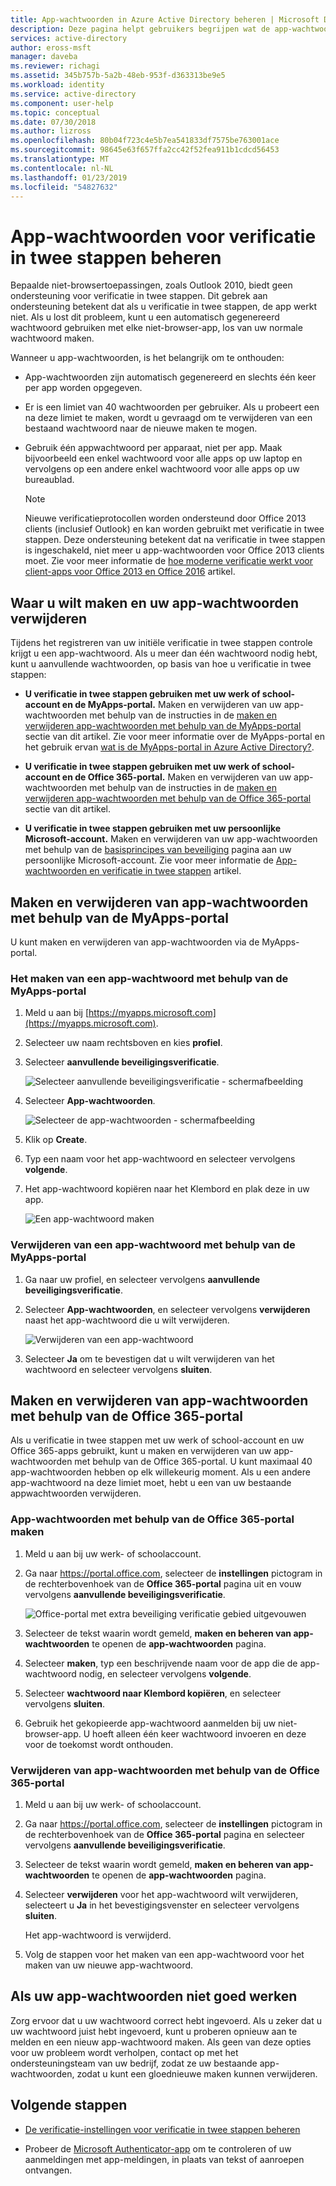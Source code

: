 ```yaml
---
title: App-wachtwoorden in Azure Active Directory beheren | Microsoft Docs
description: Deze pagina helpt gebruikers begrijpen wat de app-wachtwoorden zijn en wat ze worden gebruikt voor met betrekking tot verificatie in twee stappen.
services: active-directory
author: eross-msft
manager: daveba
ms.reviewer: richagi
ms.assetid: 345b757b-5a2b-48eb-953f-d363313be9e5
ms.workload: identity
ms.service: active-directory
ms.component: user-help
ms.topic: conceptual
ms.date: 07/30/2018
ms.author: lizross
ms.openlocfilehash: 80b04f723c4e5b7ea541833df7575be763001ace
ms.sourcegitcommit: 98645e63f657ffa2cc42f52fea911b1cdcd56453
ms.translationtype: MT
ms.contentlocale: nl-NL
ms.lasthandoff: 01/23/2019
ms.locfileid: "54827632"
---
```

# <a name="manage-app-passwords-for-two-step-verification"></a>App-wachtwoorden voor verificatie in twee stappen beheren

Bepaalde niet-browsertoepassingen, zoals Outlook 2010, biedt geen ondersteuning voor verificatie in twee stappen. Dit gebrek aan ondersteuning betekent dat als u verificatie in twee stappen, de app werkt niet. Als u lost dit probleem, kunt u een automatisch gegenereerd wachtwoord gebruiken met elke niet-browser-app, los van uw normale wachtwoord maken.

Wanneer u app-wachtwoorden, is het belangrijk om te onthouden:

- App-wachtwoorden zijn automatisch gegenereerd en slechts één keer per app worden opgegeven.

- Er is een limiet van 40 wachtwoorden per gebruiker. Als u probeert een na deze limiet te maken, wordt u gevraagd om te verwijderen van een bestaand wachtwoord naar de nieuwe maken te mogen.

- Gebruik één appwachtwoord per apparaat, niet per app. Maak bijvoorbeeld een enkel wachtwoord voor alle apps op uw laptop en vervolgens op een andere enkel wachtwoord voor alle apps op uw bureaublad.

    >[!Note]
    >Nieuwe verificatieprotocollen worden ondersteund door Office 2013 clients (inclusief Outlook) en kan worden gebruikt met verificatie in twee stappen. Deze ondersteuning betekent dat na verificatie in twee stappen is ingeschakeld, niet meer u app-wachtwoorden voor Office 2013 clients moet. Zie voor meer informatie de [hoe moderne verificatie werkt voor client-apps voor Office 2013 en Office 2016](https://support.office.com/article/how-modern-authentication-works-for-office-2013-and-office-2016-client-apps-e4c45989-4b1a-462e-a81b-2a13191cf517) artikel.

## <a name="where-to-create-and-delete-your-app-passwords"></a>Waar u wilt maken en uw app-wachtwoorden verwijderen

Tijdens het registreren van uw initiële verificatie in twee stappen controle krijgt u een app-wachtwoord. Als u meer dan één wachtwoord nodig hebt, kunt u aanvullende wachtwoorden, op basis van hoe u verificatie in twee stappen:

- **U verificatie in twee stappen gebruiken met uw werk of school-account en de MyApps-portal.** Maken en verwijderen van uw app-wachtwoorden met behulp van de instructies in de [maken en verwijderen app-wachtwoorden met behulp van de MyApps-portal](#create-and-delete-app-passwords-using-the-myapps-portal) sectie van dit artikel. Zie voor meer informatie over de MyApps-portal en het gebruik ervan [wat is de MyApps-portal in Azure Active Directory?](active-directory-saas-access-panel-introduction.md).

- **U verificatie in twee stappen gebruiken met uw werk of school-account en de Office 365-portal.** Maken en verwijderen van uw app-wachtwoorden met behulp van de instructies in de [maken en verwijderen app-wachtwoorden met behulp van de Office 365-portal](#create-and-delete-app-passwords-using-the-office-365-portal) sectie van dit artikel.

- **U verificatie in twee stappen gebruiken met uw persoonlijke Microsoft-account.** Maken en verwijderen van uw app-wachtwoorden met behulp van de [basisprincipes van beveiliging](https://account.microsoft.com/account/) pagina aan uw persoonlijke Microsoft-account. Zie voor meer informatie de [App-wachtwoorden en verificatie in twee stappen](https://support.microsoft.com/help/12409/microsoft-account-app-passwords-two-step-verification) artikel.

## <a name="create-and-delete-app-passwords-using-the-myapps-portal"></a>Maken en verwijderen van app-wachtwoorden met behulp van de MyApps-portal
U kunt maken en verwijderen van app-wachtwoorden via de MyApps-portal.

### <a name="to-create-an-app-password-using-the-myapps-portal"></a>Het maken van een app-wachtwoord met behulp van de MyApps-portal

1. Meld u aan bij [https://myapps.microsoft.com](https://myapps.microsoft.com).

2. Selecteer uw naam rechtsboven en kies **profiel**.

3. Selecteer **aanvullende beveiligingsverificatie**.

   ![Selecteer aanvullende beveiligingsverificatie - schermafbeelding](./media/multi-factor-authentication-end-user-app-passwords/myapps1.png)

4. Selecteer **App-wachtwoorden**.

   ![Selecteer de app-wachtwoorden - schermafbeelding](./media/multi-factor-authentication-end-user-app-passwords/apppass2.png)

5. Klik op **Create**.

6. Typ een naam voor het app-wachtwoord en selecteer vervolgens **volgende**.

7. Het app-wachtwoord kopiëren naar het Klembord en plak deze in uw app.
   
    ![Een app-wachtwoord maken](./media/multi-factor-authentication-end-user-app-passwords/create2.png)

### <a name="to-delete-an-app-password-using-the-myapps-portal"></a>Verwijderen van een app-wachtwoord met behulp van de MyApps-portal

1. Ga naar uw profiel, en selecteer vervolgens **aanvullende beveiligingsverificatie**.

2. Selecteer **App-wachtwoorden**, en selecteer vervolgens **verwijderen** naast het app-wachtwoord die u wilt verwijderen.

   ![Verwijderen van een app-wachtwoord](./media/multi-factor-authentication-end-user-app-passwords/delete1.png)

3. Selecteer **Ja** om te bevestigen dat u wilt verwijderen van het wachtwoord en selecteer vervolgens **sluiten**.

## <a name="create-and-delete-app-passwords-using-the-office-365-portal"></a>Maken en verwijderen van app-wachtwoorden met behulp van de Office 365-portal

Als u verificatie in twee stappen met uw werk of school-account en uw Office 365-apps gebruikt, kunt u maken en verwijderen van uw app-wachtwoorden met behulp van de Office 365-portal. U kunt maximaal 40 app-wachtwoorden hebben op elk willekeurig moment. Als u een andere app-wachtwoord na deze limiet moet, hebt u een van uw bestaande appwachtwoorden verwijderen.

### <a name="to-create-app-passwords-using-the-office-365-portal"></a>App-wachtwoorden met behulp van de Office 365-portal maken

1. Meld u aan bij uw werk- of schoolaccount.

2. Ga naar https://portal.office.com, selecteer de **instellingen** pictogram in de rechterbovenhoek van de **Office 365-portal** pagina uit en vouw vervolgens **aanvullende beveiligingsverificatie**.

    ![Office-portal met extra beveiliging verificatie gebied uitgevouwen](media/security-info/security-info-o365password.png)

3. Selecteer de tekst waarin wordt gemeld, **maken en beheren van app-wachtwoorden** te openen de **app-wachtwoorden** pagina.

4. Selecteer **maken**, typ een beschrijvende naam voor de app die de app-wachtwoord nodig, en selecteer vervolgens **volgende**.

5. Selecteer **wachtwoord naar Klembord kopiëren**, en selecteer vervolgens **sluiten**.

6. Gebruik het gekopieerde app-wachtwoord aanmelden bij uw niet-browser-app. U hoeft alleen één keer wachtwoord invoeren en deze voor de toekomst wordt onthouden.

### <a name="to-delete-app-passwords-using-the-office-365-portal"></a>Verwijderen van app-wachtwoorden met behulp van de Office 365-portal

1. Meld u aan bij uw werk- of schoolaccount.

2. Ga naar https://portal.office.com, selecteer de **instellingen** pictogram in de rechterbovenhoek van de **Office 365-portal** pagina en selecteer vervolgens **aanvullende beveiligingsverificatie**.

3. Selecteer de tekst waarin wordt gemeld, **maken en beheren van app-wachtwoorden** te openen de **app-wachtwoorden** pagina.

4. Selecteer **verwijderen** voor het app-wachtwoord wilt verwijderen, selecteert u **Ja** in het bevestigingsvenster en selecteer vervolgens **sluiten**.

    Het app-wachtwoord is verwijderd.

5. Volg de stappen voor het maken van een app-wachtwoord voor het maken van uw nieuwe app-wachtwoord.

## <a name="if-your-app-passwords-arent-working-properly"></a>Als uw app-wachtwoorden niet goed werken

Zorg ervoor dat u uw wachtwoord correct hebt ingevoerd. Als u zeker dat u uw wachtwoord juist hebt ingevoerd, kunt u proberen opnieuw aan te melden en een nieuw app-wachtwoord maken. Als geen van deze opties voor uw probleem wordt verholpen, contact op met het ondersteuningsteam van uw bedrijf, zodat ze uw bestaande app-wachtwoorden, zodat u kunt een gloednieuwe maken kunnen verwijderen. 

## <a name="next-steps"></a>Volgende stappen

- [De verificatie-instellingen voor verificatie in twee stappen beheren](multi-factor-authentication-end-user-manage-settings.md)

- Probeer de [Microsoft Authenticator-app](microsoft-authenticator-app-how-to.md) om te controleren of uw aanmeldingen met app-meldingen, in plaats van tekst of aanroepen ontvangen.
